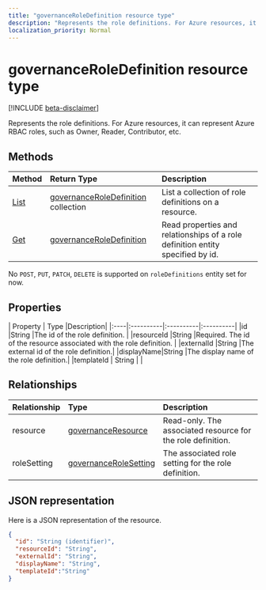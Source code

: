 ```yaml
---
title: "governanceRoleDefinition resource type"
description: "Represents the role definitions. For Azure resources, it can represent Azure RBAC roles, such as Owner, Reader, Contributor, etc."
localization_priority: Normal
---
```


# governanceRoleDefinition resource type

[!INCLUDE [beta-disclaimer](../../includes/beta-disclaimer.md)]


Represents the role definitions. For Azure resources, it can represent Azure RBAC roles, such as Owner, Reader, Contributor, etc.


## Methods

| Method		  | Return Type	|Description|
|:---------------|:--------|:--------|
|[List](../api/governanceroledefinition-list.md) | [governanceRoleDefinition](../resources/governanceroledefinition.md) collection |List a collection of role definitions on a resource.|
|[Get](../api/governanceroledefinition-get.md) | [governanceRoleDefinition](../resources/governanceroledefinition.md) |Read properties and relationships of a role definition entity specified by id.|

No `POST`, `PUT`, `PATCH`, `DELETE` is supported on `roleDefinitions` entity set for now.

## Properties
| Property	| Type	    |Description|
|:----|:----------|:----------|:----------|
|id         |String     |The id of the role definition. |
|resourceId |String     |Required. The id of the resource associated with the role definition. |
|externalId   |String     |The external id of the role definition.|
|displayName|String     |The display name of the role definition.|
|templateId | String | |

## Relationships
| Relationship | Type	|Description|
|:---------------|:--------|:----------|
|resource|[governanceResource](../resources/governanceresource.md)|Read-only. The associated resource for the role definition.|
|roleSetting|[governanceRoleSetting](../resources/governancerolesetting.md)|The associated role setting for the role definition.|

## JSON representation

Here is a JSON representation of the resource.

<!-- {
  "blockType": "resource",
  "keyProperty": "id",
  "optionalProperties": [

  ],
  "@odata.type": "microsoft.graph.governanceRoleDefinition"
}-->

```json
{
  "id": "String (identifier)",
  "resourceId": "String",
  "externalId": "String",
  "displayName": "String",  
  "templateId":"String"
}

```

<!-- uuid: 8fcb5dbc-d5aa-4681-8e31-b001d5168d79
2015-10-25 14:57:30 UTC -->
<!--
{
  "type": "#page.annotation",
  "description": "governanceRoleDefinition",
  "keywords": "",
  "section": "documentation",
  "tocPath": "",
  "suppressions": []
}
-->
